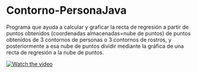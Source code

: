 # Contorno-PersonaJava
Programa que ayuda a calcular y graficar la recta de regresión a partir de puntos obtenidos 
(coordenadas almacenadas=nube de puntos) de puntos obtenidos de 3 contornos de personas o 3 contornos de rostros, 
y posteriormente a esa nube de puntos dividir mediante la gráfica de una recta de regresión a la nube de puntos.

[![Watch the video](https://img.youtube.com/vi/T-D1KVIuvjA/maxresdefault.jpg)](https://youtu.be/T-D1KVIuvjA)
